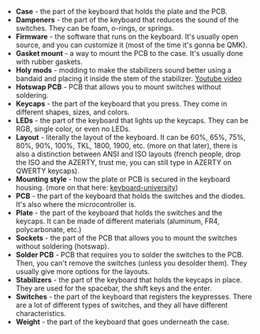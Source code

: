 - **Case** - the part of the keyboard that holds the plate and the PCB.
- **Dampeners** - the part of the keyboard that reduces the sound of the switches. They can be foam, o-rings, or springs.
- **Firmware** - the software that runs on the keyboard. It's usually open source, and you can customize it (most of the time it's gonna be QMK).
- **Gasket mount** - a way to mount the PCB to the case. It's usually done with rubber gaskets.
- **Holy mods** - modding to make the stabilizers sound better using a bandaid and placing it inside the stem of the stabilizer. [Youtube video](https://www.youtube.com/watch?v=-vhpHjlkRgQ)
- **Hotswap PCB** - PCB that allows you to mount switches without soldering.
- **Keycaps** - the part of the keyboard that you press. They come in different shapes, sizes, and colors.
- **LEDs** - the part of the keyboard that lights up the keycaps. They can be RGB, single color, or even no LEDs.
- **Layout** - literally the layout of the keyboard. It can be 60%, 65%, 75%, 80%, 90%, 100%, TKL, 1800, 1900, etc. (more on that later), there is also a distinction between ANSI and ISO layouts (french people, drop the ISO and the AZERTY, trust me, you can still type in AZERTY on QWERTY keycaps).
- **Mounting style** - how the plate or PCB is secured in the keyboard housing. (more on that here: [keyboard-university](https://www.keyboard.university/200-courses/keyboard-mounting-styles-4lpp7))
- **PCB** - the part of the keyboard that holds the switches and the diodes. It's also where the microcontroller is.
- **Plate** - the part of the keyboard that holds the switches and the keycaps. It can be made of different materials (aluminum, FR4, polycarbonate, etc.)
- **Sockets** - the part of the PCB that allows you to mount the switches without soldering (hotswap).
- **Solder PCB** - PCB that requires you to solder the switches to the PCB. Then, you can't remove the switches (unless you desolder them). They usually give more options for the layouts.
- **Stabilizers** - the part of the keyboard that holds the keycaps in place. They are used for the spacebar, the shift keys and the enter.
- **Switches** - the part of the keyboard that registers the keypresses. There are a lot of different types of switches, and they all have different characteristics.
- **Weight** - the part of the keyboard that goes underneath the case.
